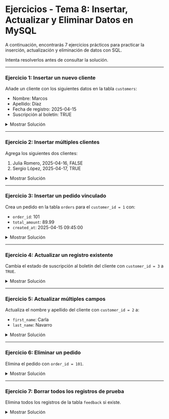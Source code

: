 # **Ejercicios - Tema 8: Insertar, Actualizar y Eliminar Datos en MySQL**

A continuación, encontrarás 7 ejercicios prácticos para practicar la inserción, actualización y eliminación de datos con SQL.

Intenta resolverlos antes de consultar la solución.

---

### **Ejercicio 1: Insertar un nuevo cliente**

Añade un cliente con los siguientes datos en la tabla `customers`:

- Nombre: Marcos
- Apellido: Díaz
- Fecha de registro: 2025-04-15
- Suscripción al boletín: TRUE

<details><summary>Mostrar Solución</summary>

```sql
INSERT INTO customers (first_name, last_name, signup_date, newsletter_subscribed)
VALUES ('Marcos', 'Díaz', '2025-04-15', TRUE);
```

</details>

---

### **Ejercicio 2: Insertar múltiples clientes**

Agrega los siguientes dos clientes:

1. Julia Romero, 2025-04-16, FALSE
2. Sergio López, 2025-04-17, TRUE

<details><summary>Mostrar Solución</summary>

```sql
INSERT INTO customers (first_name, last_name, signup_date, newsletter_subscribed)
VALUES
('Julia', 'Romero', '2025-04-16', FALSE),
('Sergio', 'López', '2025-04-17', TRUE);
```

</details>

---

### **Ejercicio 3: Insertar un pedido vinculado**

Crea un pedido en la tabla `orders` para el `customer_id = 1` con:

- `order_id`: 101
- `total_amount`: 89.99
- `created_at`: 2025-04-15 09:45:00

<details><summary>Mostrar Solución</summary>

```sql
INSERT INTO orders (order_id, customer_id, total_amount, created_at)
VALUES (101, 1, 89.99, '2025-04-15 09:45:00');
```

</details>

---

### **Ejercicio 4: Actualizar un registro existente**

Cambia el estado de suscripción al boletín del cliente con `customer_id = 3` a `TRUE`.

<details><summary>Mostrar Solución</summary>

```sql
UPDATE customers
SET newsletter_subscribed = TRUE
WHERE customer_id = 3;
```

</details>

---

### **Ejercicio 5: Actualizar múltiples campos**

Actualiza el nombre y apellido del cliente con `customer_id = 2` a:

- `first_name`: Carla
- `last_name`: Navarro

<details><summary>Mostrar Solución</summary>

```sql
UPDATE customers
SET first_name = 'Carla', last_name = 'Navarro'
WHERE customer_id = 2;
```

</details>

---

### **Ejercicio 6: Eliminar un pedido**

Elimina el pedido con `order_id = 101`.

<details><summary>Mostrar Solución</summary>

```sql
DELETE FROM orders
WHERE order_id = 101;
```

</details>

---

### **Ejercicio 7: Borrar todos los registros de prueba**

Elimina todos los registros de la tabla `feedback` si existe.

<details><summary>Mostrar Solución</summary>

```sql
DELETE FROM feedback;
```

</details>
